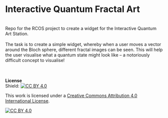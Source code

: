 # Interactive Quantum Fractal Art

<br />
Repo for the RCOS project to create a widget for the Interactive Quantum Art Station.

<br />
<br />
The task is to create a simple widget, whereby when a user moves a vector around the Bloch sphere, 
different fractal images can be seen. This will help the user visualise what a quantum state might look 
like – a notoriously difficult concept to visualise! 
<br />
<br />
<br />


**License**
<br />
Shield: [![CC BY 4.0][cc-by-shield]][cc-by]

This work is licensed under a
[Creative Commons Attribution 4.0 International License][cc-by].

[![CC BY 4.0][cc-by-image]][cc-by]

[cc-by]: http://creativecommons.org/licenses/by/4.0/
[cc-by-image]: https://i.creativecommons.org/l/by/4.0/88x31.png
[cc-by-shield]: https://img.shields.io/badge/License-CC%20BY%204.0-lightgrey.svg

<br />
